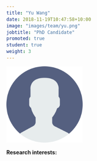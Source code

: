 ```yaml
---
title: "Yu Wang"
date: 2018-11-19T10:47:58+10:00
image: "images/team/yu.png"
jobtitle: "PhD Candidate"
promoted: true
student: true
weight: 3
---
```


<img src="/images/team/yu.png" alt="yu avatar" width="200"/>

**Research interests:**
